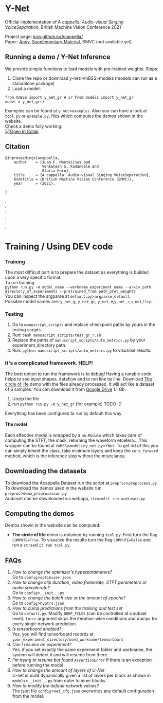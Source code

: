 # Y-Net

Official implementation of  *A cappella: Audio-visual Singing VoiceSeparation*, British Machine Vision Conference 2021

Project page: [ipcv.github.io/Acappella/](https://ipcv.github.io/Acappella/)  
Paper: [Arxiv](https://arxiv.org/abs/2104.09946), [Supplementary Material](https://raw.githubusercontent.com/IPCV/Acappella/master/supplementary_material.pdf),
BMVC (not available yet)  


## Running a demo / Y-Net Inference

We provide simple functions to load models with pre-trained weights. Steps:

1. Clone the repo or download y-net>VnBSS>models (models can run as a standalone package)
2. Load a model:

```
from VnBSS import y_net_gr # or from models import y_net_gr 
model = y_net_gr()
```
Examples can be found at `y_net`>`examples`. Also you can have a look at `tcol.py` or `example.py`, files which 
computes the demos shown in the website.  
Check a demo fully working:  
[![Open In Colab](https://colab.research.google.com/assets/colab-badge.svg)](https://colab.research.google.com/drive/1jFDy9vkuXDqyS63y0SCHkNTb7p494fSp?usp=sharing)

## Citation
```
@inproceedings{acappella,
    author    = {Juan F. Montesinos and
                 Venkatesh S. Kadandale and
                 Gloria Haro},
    title     = {A cappella: Audio-visual Singing VoiceSeparation},
    booktitle = {British Machine Vision Conference (BMVC)},
    year      = {2021},

}
```
.  
.  
.  
.  
.  
.  

# Training / Using DEV code
### Training
The most difficult part is to prepare the dataset as everything is builded upon a very specific format.  
To run training:  
`python run.py -m model_name --workname experiment_name --arxiv_path directory_of_experiments --pretrained_from path_pret_weights`  
You can inspect the argparse at `default.py`>`argparse_default`.  
Possible model names are: `y_net_g`, `y_net_gr`, `y_net_m`,`y_net_r`,`u_net`,`llcp`
### Testing
1. Go to `manuscript_scripts` and replace  checkpoint paths by yours  in the testing scripts. 
2. Run: `bash manuscript_scripts/test_gr_r.sh`
3. Replace the paths of `manuscript_scripts/auto_metrics.py` by your experiment_directory path.  
4. Run: `python manuscript_scripts/auto_metrics.py` to visualise results.  

### It's a complicated framework. HELP!
The best option to run the framework is to debug! Having a runable code helps to see input shapes, dataflow and
to run line by line. Download [The circle of life](https://ipcv.github.io/Acappella/dataset/) demo with the files
already processed. It will act like a dataset of 6 samples. You can download it from
[Google Drive](https://drive.google.com/file/d/1An3kalwUpyPWpeH_urJchWsWaffVj3_J/view?usp=sharing) 1.1 Gb.
1. Unzip the file  
2. run `python run.py -m y_net_gr` (for example) TODO :D   

Everything has been configured to run by default this way.


#### The model
Each effective model is wrapped by a `nn.Module` which takes care of computing the STFT, the mask, returning the waveform
etcetera... This wrapper can be found at `VnBSS`>`models`>`y_net.py`>`YNet`. To get rid of this you can simply inherit the class,
take minimum layers and keep the `core_forward` method, which is the inference step without the miscelanea.  

## Downloading the datasets  
To download the Acappella Dataset run the script at `preproc`>`preprocess.py`  
To download the demos used in the website run `preproc`>`demo_preprocessor.py`  
Audioset can be downloaded via webapp, `streamlit run audioset.py`  
## Computing the demos  
Demos shown in the website can be computed:
* **The circle of life** demo is obtained by running `tcol.py`. First turn the flag `COMPUTE=True`. To visualize
the results turn the flag `COMPUTE=False` and run a `streamlit run tcol.py`.  
  

## FAQs  
1. *How to change the optimizer's hyperparameters?*  
Go to `config`>`optimizer.json`  
2. *How to change clip duration, video framerate, STFT parameters or audio samplerate?*  
Go to `config`>`__init__.py`  
3. *How to change the batch size or the amount of epochs?*  
Go to `config`>`hyptrs.json`  
4. *How to dump predictions from the training and test set*  
Go to `default.py`. Modify `DUMP_FILES` (can be controlled at a subset level). `force` argument 
   skips the iteration-wise conditions and dumps for every single network prediction.  
5. *Is tensorboard enabled?*  
Yes, you will find tensorboard records at `your_experiment_directory/used_workname/tensorboard`  
6. *Can I resume an experiment?*  
Yes, if you set exactly the same experiment folder and workname, the system will detect it and will resume from there.  
7. *I'm trying to resume but found `AssertionError`*
If there is an exception before running the model
8. *How to change the amount of layers of U-Net*  
U-net is  build dynamically given a list of layers per block as shown in `models`>`__init__.py` from outer to inner blocks.  
9. *How to modify the default network values?*  
The json file `config`>`net_cfg.json` overwrites any default configuration from the model. 